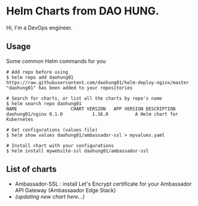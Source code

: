 # Helm Charts from DAO HUNG.
Hi, I'm a DevOps engineer.

## Usage

Some common Helm commands for you

```
# Add repo before using
$ helm repo add daohung01 https://raw.githubusercontent.com/daohung01/helm-deploy-nginx/master
"daohung01" has been added to your repositories

# Search for charts, or list all the charts by repo's name
$ helm search repo daohung01
NAME                	CHART VERSION	APP VERSION	DESCRIPTION
daohung01/nginx 0.1.0           1.16.0          A Helm chart for Kubernetes

# Get configurations (values file)
$ helm show values daohung01/ambassador-ssl > myvalues.yaml

# Install chart with your configurations
$ helm install mywebsite-ssl daohung01/ambassador-ssl
```

## List of charts

- Ambassador-SSL : install Let's Encrypt certificate for your Ambassador API Gateway (Ambassaador Edge Stack)
- _(updating new chart here...)_
